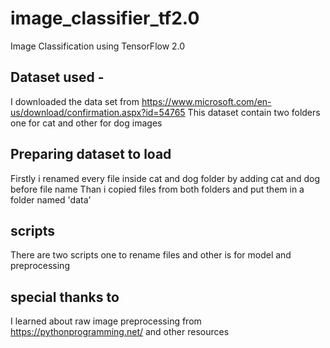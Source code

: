 # image_classifier_tf2.0
Image Classification using TensorFlow 2.0

## Dataset used -

I downloaded the data set from https://www.microsoft.com/en-us/download/confirmation.aspx?id=54765 
This dataset contain two folders one for cat and other for dog images

## Preparing dataset to load

Firstly i renamed every file inside cat and dog folder by adding cat and dog before file name
Than i copied files from both folders and put them in a folder named 'data'

## scripts

There are two scripts one to rename files and other is for model and preprocessing

## special thanks to

I learned about raw image preprocessing from https://pythonprogramming.net/ and other resources
